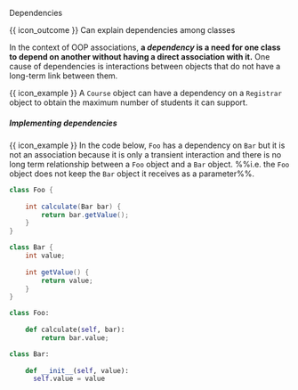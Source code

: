 <span id="title">Dependencies</span>

<span id="prereqs"></span>

<span id="outcomes">{{ icon_outcome }} Can explain dependencies among classes</span>

<div id="body">

In the context of OOP associations, **a _dependency_ is a need for one class to depend on another without having a direct association with it.** One cause of dependencies is interactions between objects that do not have a long-term link between them.

<box>

{{ icon_example }} A `Course` object can have a dependency on a `Registrar` object to obtain the maximum number of students it can support. 

</box>

##### Implementing dependencies

<box>

{{ icon_example }} In the code below, `Foo` has a dependency on `Bar` but it is not an association because it is only a <tooltip content="temporary">transient</tooltip> interaction and there is no long term relationship between a `Foo` object and a `Bar` object. %%i.e. the `Foo` object does not keep the `Bar` object it receives as a parameter%%.

<div class="alt-java">

```java
class Foo {
    
    int calculate(Bar bar) {
        return bar.getValue();
    }
}

class Bar {
    int value;
    
    int getValue() {
        return value;
    }
}
```
</div>
<div class="alt-python">

```python
class Foo:
    
    def calculate(self, bar):
        return bar.value;

class Bar:
    
    def __init__(self, value):
      self.value = value
```
</div>

</box>


</div>

<div id="extras">
</div>